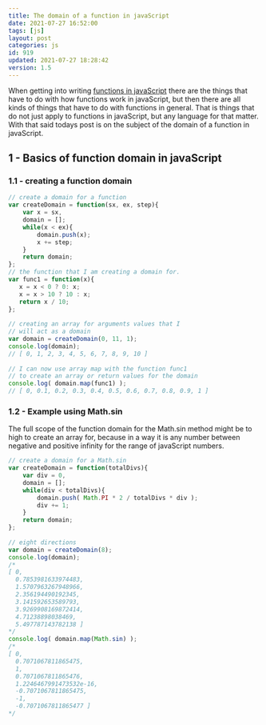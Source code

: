 ```yaml
---
title: The domain of a function in javaScript
date: 2021-07-27 16:52:00
tags: [js]
layout: post
categories: js
id: 919
updated: 2021-07-27 18:28:42
version: 1.5
---
```


When getting into writing [functions in javaScript](/2019/12/26/js-function/) there are the things that have to do with how functions work in javaScript, but then there are all kinds of things that have to do with functions in general. That is things that do not just apply to functions in javaScript, but any language for that matter. With that said todays post is on the subject of the domain of a function in javaScript.

<!-- more -->

## 1 - Basics of function domain in javaScript

### 1.1 - creating a function domain

```js
// create a domain for a function
var createDomain = function(sx, ex, step){
    var x = sx,
    domain = [];
    while(x < ex){
        domain.push(x);
        x += step;
    }
    return domain;
};
// the function that I am creating a domain for.
var func1 = function(x){
   x = x < 0 ? 0: x;
   x = x > 10 ? 10 : x;
   return x / 10;
};
 
// creating an array for arguments values that I
// will act as a domain
var domain = createDomain(0, 11, 1);
console.log(domain);
// [ 0, 1, 2, 3, 4, 5, 6, 7, 8, 9, 10 ]
 
// I can now use array map with the function func1 
// to create an array or return values for the domain
console.log( domain.map(func1) );
// [ 0, 0.1, 0.2, 0.3, 0.4, 0.5, 0.6, 0.7, 0.8, 0.9, 1 ]
```

### 1.2 - Example using Math.sin

The full scope of the function domain for the Math.sin method might be to high to create an array for, because in a way it is any number between negative and positive infinity for the range of javaScript numbers.

```js
// create a domain for a Math.sin
var createDomain = function(totalDivs){
    var div = 0,
    domain = [];
    while(div < totalDivs){
        domain.push( Math.PI * 2 / totalDivs * div );
        div += 1;
    }
    return domain;
};
 
// eight directions
var domain = createDomain(8);
console.log(domain);
/*
[ 0,
  0.7853981633974483,
  1.5707963267948966,
  2.356194490192345,
  3.141592653589793,
  3.9269908169872414,
  4.71238898038469,
  5.497787143782138 ]
*/
console.log( domain.map(Math.sin) );
/*
[ 0,
  0.7071067811865475,
  1,
  0.7071067811865476,
  1.2246467991473532e-16,
  -0.7071067811865475,
  -1,
  -0.7071067811865477 ]
*/
```